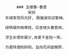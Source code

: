                  ### 玉楼春·春景 
                      宋祁
            东城渐觉风光好, 縠皱波纹迎客棹。

            绿杨烟外晓寒轻，红杏枝头春意闹。

            浮生长恨欢娱少,肯爱千金轻一笑。

            为君持酒劝斜阳，且向花间留晚照.
